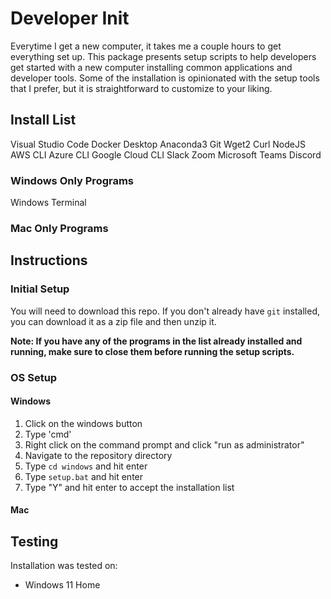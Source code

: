 # Developer Init
Everytime I get a new computer, it takes me a couple hours to get everything set up. This package presents setup scripts to help developers get started with a new computer installing common applications and developer tools. Some of the installation is opinionated with the setup tools that I prefer, but it is straightforward to customize to your liking.

## Install List
Visual Studio Code
Docker Desktop
Anaconda3
Git
Wget2
Curl
NodeJS
AWS CLI
Azure CLI
Google Cloud CLI
Slack
Zoom
Microsoft Teams
Discord

### Windows Only Programs
Windows Terminal

### Mac Only Programs

## Instructions
### Initial Setup
You will need to download this repo. If you don't already have `git` installed, you can download it as a zip file and then unzip it.

**Note: If you have any of the programs in the list already installed and running, make sure to close them before running the setup scripts.**

### OS Setup
#### Windows
1. Click on the windows button
2. Type 'cmd'
3. Right click on the command prompt and click "run as administrator"
4. Navigate to the repository directory
5. Type `cd windows` and hit enter
6. Type `setup.bat` and hit enter
4. Type "Y" and hit enter to accept the installation list
#### Mac

## Testing
Installation was tested on:
* Windows 11 Home